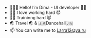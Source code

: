 - 👨🏽‍💻 Hello! I’m Dima - UI developer 🧞‍♂️
- 💪🏾 I love working hard 😈
- 💪🏾 Traininng hard 😈
- 🌏 Travel 🌏 & 🇯🇲Dancehall🇯🇲
- 📫 You can write me to Larra12@ya.ru

<!---
Apolinapolis/Apolinapolis is a ✨ special ✨ repository because its `README.md` (this file) appears on your GitHub profile.
You can click the Preview link to take a look at your changes.
--->
